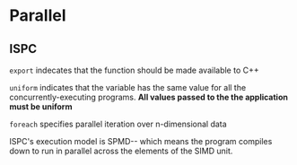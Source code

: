 # Parallel 


## ISPC

`export` indecates that the function should be made available to C++

`uniform` indicates that the variable has the same value for all the concurrently-executing programs. **All values passed to the the application must be uniform**

`foreach` specifies parallel iteration over n-dimensional data

ISPC's execution model is SPMD-- which means the program compiles down to run in parallel across the elements of the SIMD unit. 